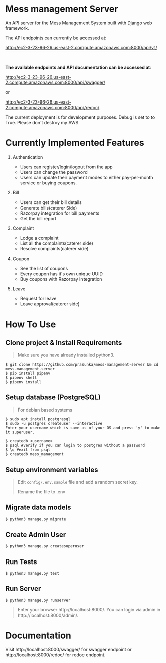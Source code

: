 # Mess management Server

An API server for the Mess Management System built with Django web framework. 

The API endpoints can currently be accessed at:

http://ec2-3-23-96-26.us-east-2.compute.amazonaws.com:8000/api/v1/

<br>

**The available endpoints and API documentation can be accessed at**:

http://ec2-3-23-96-26.us-east-2.compute.amazonaws.com:8000/api/swagger/

or 

http://ec2-3-23-96-26.us-east-2.compute.amazonaws.com:8000/api/redoc/

The current deployment is for development purposes. Debug is set to to True.
Please don't destroy my AWS.

Currently Implemented Features 
=
1. Authentication
    * Users can register/login/logout from the app
    * Users can change the password
    * Users can update their payment modes to either pay-per-month service or buying coupons.


2. Bill
    * Users can get their bill details
    * Generate bills(caterer Side)
    * Razorpay integration for bill payments
    * Get the bill report

3. Complaint
    * Lodge a complaint
    * List all the complaints(caterer side)
    * Resolve complaints(caterer side)

4. Coupon
    * See the list of coupons
    * Every coupon has it's own unique UUID
    * Buy coupons with Razorpay Integration

5. Leave
    * Request for leave
    * Leave approval(caterer side)

How To Use
=
## Clone project & Install Requirements
> Make sure you have already installed python3.
```
$ git clone https://github.com/prasunka/mess-management-server && cd mess-management-server
$ pip install pipenv
$ pipenv shell
$ pipenv install
```
## Setup database (PostgreSQL)
> For debian based systems
```
$ sudo apt install postgresql
$ sudo -u postgres createuser --interactive
Enter your username which is same as of your OS and press 'y' to make it superuser.

$ createdb <username>
$ psql #verify if you can login to postgres without a password
$ \q #exit from psql
$ createdb mess_management
```
## Setup environment variables
> Edit `config/.env.sample` file and add a random secret key. 
>
> Rename the file to .env

## Migrate data models
```
$ python3 manage.py migrate
```
## Create Admin User
```
$ python3 manage.py createsuperuser
```
## Run Tests
```
$ python3 manage.py test
```
## Run Server
```
$ python3 manage.py runserver
```
> Enter your browser http://localhost:8000/. You can login via admin in http://localhost:8000/admin/.

Documentation
=
Visit http://localhost:8000/swagger/ for swagger endpoint or http://localhost:8000/redoc/ for redoc endpoint.

